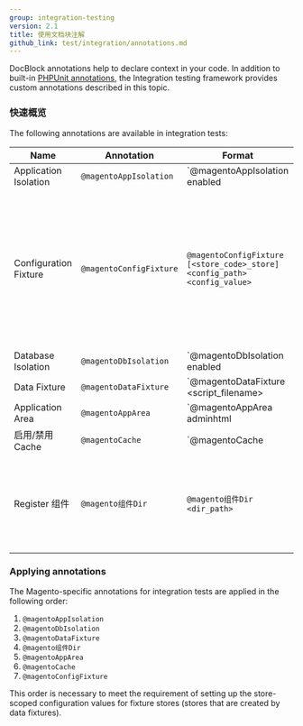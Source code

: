 ```yaml
---
group: integration-testing
version: 2.1
title: 使用文档块注解
github_link: test/integration/annotations.md
---
```


DocBlock annotations help to declare context in your code. In addition to built-in [PHPUnit annotations], the Integration testing framework provides custom annotations described in this topic.

### 快速概览

The following annotations are available in integration tests:

Name|Annotation|Format|Description
---|---|---|---
Application Isolation|`@magentoAppIsolation`|`@magentoAppIsolation enabled|disabled`|Enables or disables application isolation when you run tests. When enabled, an application state after a test run will be the same as before the test run. For example, you should enable it, when you want to create sessions in a test, but you don't want them to affect other tests.
Configuration Fixture|`@magentoConfigFixture`|`@magentoConfigFixture [<store_code>_store] <config_path> <config_value>`|Sets up configuration settings for a particular test. The list of settings is stored in the `core_config_data` database table. After the test execution, the settings revert to their original state.
Database Isolation|`@magentoDbIsolation`|`@magentoDbIsolation enabled|disabled`|Enables or disables database isolation. Disabled by default, unless you are using `@magentoDataFixture`, in which case it is enabled by default. All data, required for a test, live during transaction only. Any test results won't be written in a database.
Data Fixture|`@magentoDataFixture`|`@magentoDataFixture <script_filename>|<method_name>`|Points to a class or a method which creates testing entities (fixtures) for test execution.
Application Area|`@magentoAppArea`|`@magentoAppArea adminhtml|frontend|global`|Configures test environment in the context of specified application area.
启用/禁用 Cache|`@magentoCache`|`@magentoCache <type>|all enabled|disabled`|Enables or disables certain cache segment or all of them to prevent isolation problems.
Register 组件|`@magento组件Dir`|`@magento组件Dir <dir_path>`|Registers fixture 组件 from specified directory (recursively). Unregisters the 组件 after the test is finished.

### Applying annotations

The Magento-specific annotations for integration tests are applied in the following order:

1. `@magentoAppIsolation`
1. `@magentoDbIsolation`
1. `@magentoDataFixture`
1. `@magento组件Dir`
1. `@magentoAppArea`
1. `@magentoCache`
1. `@magentoConfigFixture`

This order is necessary to meet the requirement of setting up the store-scoped configuration values for fixture stores (stores that are created by data fixtures).

<!-- LINK DEFINITIONS -->

[PHPUnit annotations]: https://wiki.corp.magento.com/display/MAGE2/Custom+DocBlock+Annotations#CustomDocBlockAnnotations-RevertingAnnotation

